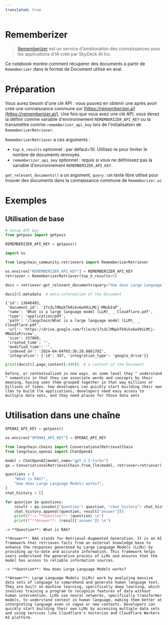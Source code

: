 ```yaml
---
translated: true
---
```


# Rememberizer

>[Rememberizer](https://rememberizer.ai/) est un service d'amélioration des connaissances pour les applications d'IA créé par SkyDeck AI Inc.

Ce notebook montre comment récupérer des documents à partir de `Rememberizer` dans le format de Document utilisé en aval.

# Préparation

Vous aurez besoin d'une clé API : vous pouvez en obtenir une après avoir créé une connaissance commune sur [https://rememberizer.ai](https://rememberizer.ai/). Une fois que vous avez une clé API, vous devez la définir comme variable d'environnement `REMEMBERIZER_API_KEY` ou la transmettre comme `rememberizer_api_key` lors de l'initialisation de `RememberizerRetriever`.

`RememberizerRetriever` a ces arguments :
- `top_k_results` optionnel : par défaut=10. Utilisez-le pour limiter le nombre de documents renvoyés.
- `rememberizer_api_key` optionnel : requis si vous ne définissez pas la variable d'environnement `REMEMBERIZER_API_KEY`.

`get_relevant_documents()` a un argument, `query` : un texte libre utilisé pour trouver des documents dans la connaissance commune de `Rememberizer.ai`

# Exemples

## Utilisation de base

```python
# Setup API key
from getpass import getpass

REMEMBERIZER_API_KEY = getpass()
```

```python
import os

from langchain_community.retrievers import RememberizerRetriever

os.environ["REMEMBERIZER_API_KEY"] = REMEMBERIZER_API_KEY
retriever = RememberizerRetriever(top_k_results=5)
```

```python
docs = retriever.get_relevant_documents(query="How does Large Language Models works?")
```

```python
docs[0].metadata  # meta-information of the Document
```

```output
{'id': 13646493,
 'document_id': '17s3LlMbpkTk0ikvGwV0iLMCj-MNubIaP',
 'name': 'What is a large language model (LLM)_ _ Cloudflare.pdf',
 'type': 'application/pdf',
 'path': '/langchain/What is a large language model (LLM)_ _ Cloudflare.pdf',
 'url': 'https://drive.google.com/file/d/17s3LlMbpkTk0ikvGwV0iLMCj-MNubIaP/view',
 'size': 337089,
 'created_time': '',
 'modified_time': '',
 'indexed_on': '2024-04-04T03:36:28.886170Z',
 'integration': {'id': 347, 'integration_type': 'google_drive'}}
```

```python
print(docs[0].page_content[:400])  # a content of the Document
```

```output
before, or contextualized in new ways. on some level they " understand " semantics in that they can associate words and concepts by their meaning, having seen them grouped together in that way millions or billions of times. how developers can quickly start building their own llms to build llm applications, developers need easy access to multiple data sets, and they need places for those data sets
```

# Utilisation dans une chaîne

```python
OPENAI_API_KEY = getpass()
```

```python
os.environ["OPENAI_API_KEY"] = OPENAI_API_KEY
```

```python
from langchain.chains import ConversationalRetrievalChain
from langchain_openai import ChatOpenAI

model = ChatOpenAI(model_name="gpt-3.5-turbo")
qa = ConversationalRetrievalChain.from_llm(model, retriever=retriever)
```

```python
questions = [
    "What is RAG?",
    "How does Large Language Models works?",
]
chat_history = []

for question in questions:
    result = qa.invoke({"question": question, "chat_history": chat_history})
    chat_history.append((question, result["answer"]))
    print(f"-> **Question**: {question} \n")
    print(f"**Answer**: {result['answer']} \n")
```

```output
-> **Question**: What is RAG?

**Answer**: RAG stands for Retrieval-Augmented Generation. It is an AI framework that retrieves facts from an external knowledge base to enhance the responses generated by Large Language Models (LLMs) by providing up-to-date and accurate information. This framework helps users understand the generative process of LLMs and ensures that the model has access to reliable information sources.

-> **Question**: How does Large Language Models works?

**Answer**: Large Language Models (LLMs) work by analyzing massive data sets of language to comprehend and generate human language text. They are built on machine learning, specifically deep learning, which involves training a program to recognize features of data without human intervention. LLMs use neural networks, specifically transformer models, to understand context in human language, making them better at interpreting language even in vague or new contexts. Developers can quickly start building their own LLMs by accessing multiple data sets and using services like Cloudflare's Vectorize and Cloudflare Workers AI platform.
```
